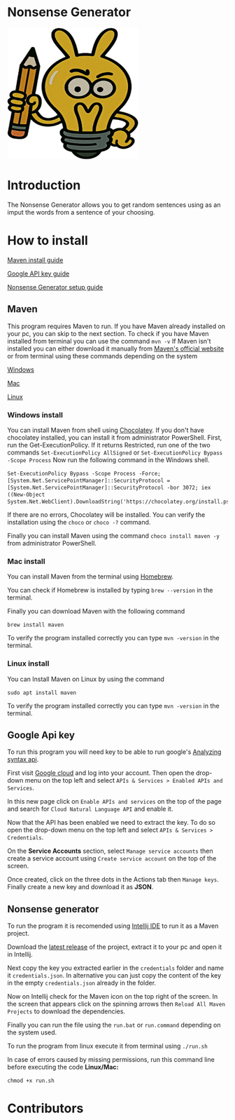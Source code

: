 # Nonsense Generator
<img src="src/main/resources/org/example/images/logo.jpg" alt="Logo" width="300" height="300">

# Introduction
The Nonsense Generator allows you to get random sentences using as an imput the words from a sentence of your choosing.
# How to install
[Maven install guide](#maven)

[Google API key guide](#google-api-key)

[Nonsense Generator setup guide](#nonsense-generator)
## Maven
This program requires Maven to run. If you have Maven already installed on your pc, you can skip to the next section.
To check if you have Maven installed from terminal you can use the command `mvn -v`
If Maven isn't installed you can either download it manually from [Maven's official website](https://maven.apache.org/download.cgi) or from terminal using these commands depending on the system

[Windows](#windows-install)

[Mac](#mac-install)

[Linux](#linux-install)
### Windows install
You can install Maven from shell using [Chocolatey](https://chocolatey.org/).
If you don't have chocolatey installed, you can install it from administrator PowerShell. First, run the Get-ExecutionPolicy. If it returns Restricted, run one of the two commands `Set-ExecutionPolicy AllSigned` or `Set-ExecutionPolicy Bypass -Scope Process`
Now run the following command in the Windows shell.
```
Set-ExecutionPolicy Bypass -Scope Process -Force; [System.Net.ServicePointManager]::SecurityProtocol = [System.Net.ServicePointManager]::SecurityProtocol -bor 3072; iex ((New-Object System.Net.WebClient).DownloadString('https://chocolatey.org/install.ps1')) 
```
If there are no errors, Chocolatey will be installed. You can verify the installation using the `choco` or `choco -?` command.

Finally you can install Maven using the command `choco install maven -y` from administrator PowerShell.

### Mac install
You can install Maven from the terminal using [Homebrew](https://brew.sh).

You can check if Homebrew is installed by typing `brew --version` in the terminal.

Finally you can download Maven with the following command
```
brew install maven
```
To verify the program installed correctly you can type `mvn -version` in the terminal.

### Linux install
You can Install Maven on Linux by using the command
```
sudo apt install maven
```

To verify the program installed correctly you can type `mvn -version` in the terminal.

## Google Api key
To run this program you will need key to be able to run google's [Analyzing syntax api](https://cloud.google.com/natural-language/docs/analyzing-syntax).

First visit [Google cloud](https://console.cloud.google.com) and log into your account. Then open the drop-down menu on the top left and select `APIs & Services > Enabled APIs and Services`.

In this new page click on `Enable APIs and services` on the top of the page and search for `Cloud Natural Language API` and enable it.

Now that the API has been enabled we need to extract the key. To do so open the drop-down menu on the top left and select `APIs & Services > Credentials`.

On the **Service Accounts** section, select `Manage service accounts` then create a service account using `Create service account` on the top of the screen.

Once created, click on the three dots in the Actions tab then `Manage keys`. Finally create a new key and download it as **JSON**.

## Nonsense generator
To run the program it is recomended using [Intellij IDE](https://www.jetbrains.com/idea/) to run it as a Maven project.

Download the [latest release](https://github.com/Leggolta/SoftIng/releases) of the project, extract it to your pc and open it in Intellij.

Next copy the key you extracted earlier in the  `credentials` folder and name it `credentials.json`. In alternative you can just copy the content 
of the key in the empty `credentials.json` already in the folder.

Now on Intellij check for the Maven icon on the top right of the screen. In the screen that appears click on the spinning arrows then `Reload All Maven Projects` to download the dependencies.

Finally you can run the file using the `run.bat` or `run.command` depending on the system used.

To run the program from linux execute it from terminal using  `./run.sh`

In case of errors caused by missing permissions, run this command line before executing the code
**Linux/Mac:**
```
chmod +x run.sh
```




# Contributors
